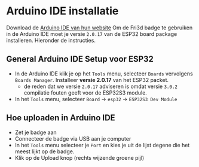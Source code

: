 # Arduino IDE installatie
Download de [Arduino IDE van hun website](https://www.arduino.cc/en/software)
Om de Fri3d badge te gebruiken in de Arduino IDE moet je versie `2.0.17` van de ESP32 board package installeren. Hieronder de instructies.

## General Arduino IDE Setup voor ESP32
- In de Arduino IDE klik je op het `Tools` menu, selecteer `Boards` vervolgens `Boards Manager`. Installeer  **versie 2.0.17** van het ESP32 packet.
  - de reden dat we versie `2.0.17` adviseren is omdat versie `3.0.2` compilatie fouten geeft voor de ESP32S3 module.
- In het `Tools` menu, selecteer `Board` -> `esp32` -> `ESP32S3 Dev Module`

## Hoe uploaden in Arduino IDE
- Zet je badge aan
- Connecteer de badge via USB aan je computer
- In het `Tools` menu selecteer je `Port` en kies je uit de lijst degene die het meest lijkt op de badge.
- Klik op de Upload knop (rechts wijzende groene pijl)